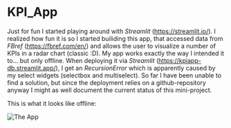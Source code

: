# KPI_App

Just for fun I started playing around with *Streamlit* (https://streamlit.io/). I realized how fun it is so I started builiding this app, that accessed data from *FBref* (https://fbref.com/en/) and allows the user to visualize a number of KPIs in a radar chart (classic :D). My app works exactly the way I intended it to... but only offline. 
When deploying it via *Streamlit* (https://kpiapp-db.streamlit.app/), I get an *RecursionError* which is apparently caused by my select widgets (selectbox and multiselect).
So far I have been unable to find a solution, but since the deployment relies on a github-repository anyway I might as well document the current status of this mini-project.

This is what it looks like offline: <br>


![The App]('https://github.com/DavidB1999/KPI_App/blob/main/WebApp.jpg)
